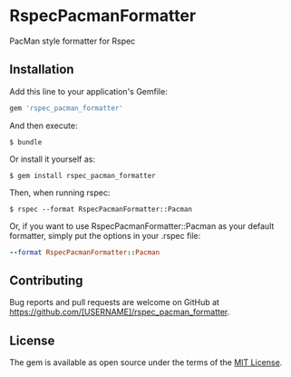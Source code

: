 # RspecPacmanFormatter

PacMan style formatter for Rspec

## Installation

Add this line to your application's Gemfile:

```ruby
gem 'rspec_pacman_formatter'
```

And then execute:

    $ bundle

Or install it yourself as:

    $ gem install rspec_pacman_formatter

Then, when running rspec:

    $ rspec --format RspecPacmanFormatter::Pacman

Or, if you want to use RspecPacmanFormatter::Pacman as your default formatter, simply put the options in your .rspec file:

```ruby
--format RspecPacmanFormatter::Pacman
```

## Contributing

Bug reports and pull requests are welcome on GitHub at https://github.com/[USERNAME]/rspec_pacman_formatter.

## License

The gem is available as open source under the terms of the [MIT License](http://opensource.org/licenses/MIT).

